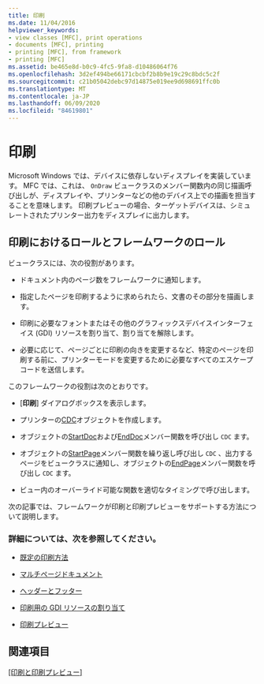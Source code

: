 ```yaml
---
title: 印刷
ms.date: 11/04/2016
helpviewer_keywords:
- view classes [MFC], print operations
- documents [MFC], printing
- printing [MFC], from framework
- printing [MFC]
ms.assetid: be465e8d-b0c9-4fc5-9fa8-d10486064f76
ms.openlocfilehash: 3d2ef494be66171cbcbf2b8b9e19c29c8bdc5c2f
ms.sourcegitcommit: c21b05042debc97d14875e019ee9d698691ffc0b
ms.translationtype: MT
ms.contentlocale: ja-JP
ms.lasthandoff: 06/09/2020
ms.locfileid: "84619801"
---
```

# <a name="printing"></a>印刷

Microsoft Windows では、デバイスに依存しないディスプレイを実装しています。 MFC では、これは、 `OnDraw` ビュークラスのメンバー関数内の同じ描画呼び出しが、ディスプレイや、プリンターなどの他のデバイス上での描画を担当することを意味します。 印刷プレビューの場合、ターゲットデバイスは、シミュレートされたプリンター出力をディスプレイに出力します。

## <a name="your-role-in-printing-vs-the-frameworks-role"></a><a name="_core_your_role_in_printing_vs.._the_framework.92.s_role"></a>印刷におけるロールとフレームワークのロール

ビュークラスには、次の役割があります。

- ドキュメント内のページ数をフレームワークに通知します。

- 指定したページを印刷するように求められたら、文書のその部分を描画します。

- 印刷に必要なフォントまたはその他のグラフィックスデバイスインターフェイス (GDI) リソースを割り当て、割り当てを解除します。

- 必要に応じて、ページごとに印刷の向きを変更するなど、特定のページを印刷する前に、プリンターモードを変更するために必要なすべてのエスケープコードを送信します。

このフレームワークの役割は次のとおりです。

- [**印刷**] ダイアログボックスを表示します。

- プリンターの[CDC](reference/cdc-class.md)オブジェクトを作成します。

- オブジェクトの[StartDoc](reference/cdc-class.md#startdoc)および[EndDoc](reference/cdc-class.md#enddoc)メンバー関数を呼び出し `CDC` ます。

- オブジェクトの[StartPage](reference/cdc-class.md#startpage)メンバー関数を繰り返し呼び出し `CDC` 、出力するページをビュークラスに通知し、オブジェクトの[EndPage](reference/cdc-class.md#endpage)メンバー関数を呼び出し `CDC` ます。

- ビュー内のオーバーライド可能な関数を適切なタイミングで呼び出します。

次の記事では、フレームワークが印刷と印刷プレビューをサポートする方法について説明します。

### <a name="what-do-you-want-to-know-more-about"></a>詳細については、次を参照してください。

- [既定の印刷方法](how-default-printing-is-done.md)

- [マルチページドキュメント](multipage-documents.md)

- [ヘッダーとフッター](headers-and-footers.md)

- [印刷用の GDI リソースの割り当て](allocating-gdi-resources.md)

- [印刷プレビュー](print-preview-architecture.md)

## <a name="see-also"></a>関連項目

[[印刷と印刷プレビュー]](printing-and-print-preview.md)
